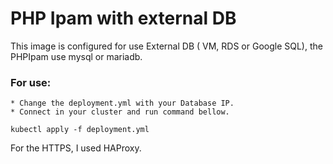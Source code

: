# PHP Ipam with external DB


This image is configured for use External DB ( VM, RDS or Google SQL), the PHPIpam use mysql or mariadb.


### For use:
    * Change the deployment.yml with your Database IP.
    * Connect in your cluster and run command bellow.

    kubectl apply -f deployment.yml
    
    
 For the HTTPS, I used HAProxy.   
    
    



